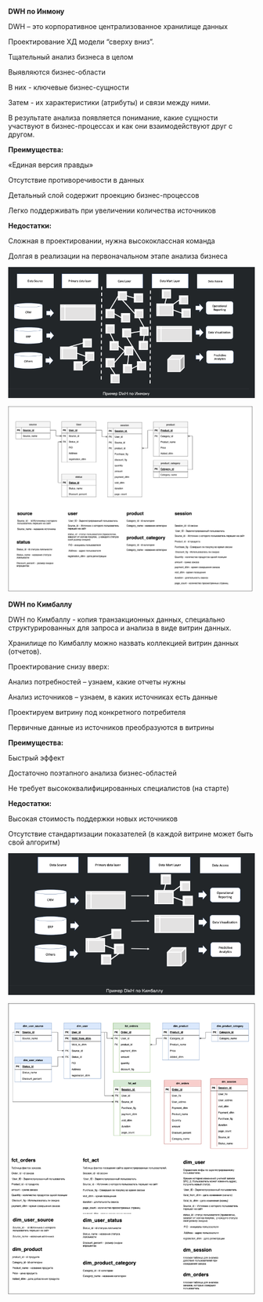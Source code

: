 **DWH по Инмону**

DWH – это корпоративное централизованное хранилище данных

Проектирование ХД модели “сверху вниз”.

Тщательный анализ бизнеса в целом

Выявляются бизнес-области

В них - ключевые бизнес-сущности

Затем - их характеристики (атрибуты) и связи между ними.

В результате анализа появляется понимание, какие сущности участвуют в бизнес-процессах и как они взаимодействуют друг с другом.

**Преимущества:**

«Единая версия правды»

Отсутствие противоречивости в данных

Детальный слой содержит проекцию бизнес-процессов

Легко поддерживать при увеличении количества источников

**Недостатки:**

Сложная в проектировании, нужна высококлассная команда

Долгая в реализации на первоначальном этапе анализа бизнеса


![Image alt](https://github.com/dmatwe/projects/blob/main/KARPOV_DE/ПРОЕКТИРОВАНИЕ%20DWH/Инмон_пример.png)

![Image alt](https://github.com/dmatwe/projects/blob/main/KARPOV_DE/ПРОЕКТИРОВАНИЕ%20DWH/karpov-по%20Инмону.drawio.png)




**DWH по Кимбаллу**

DWH по Кимбаллу - копия транзакционных данных, специально структурированных для запроса и анализа в виде витрин данных.

Хранилище по Кимбаллу можно назвать коллекцией витрин данных (отчетов).

Проектирование снизу вверх:

Анализ потребностей – узнаем, какие отчеты нужны

Анализ источников – узнаем, в каких источниках есть данные

Проектируем витрину под конкретного потребителя

Первичные данные из источников преобразуются в витрины

**Преимущества:**

Быстрый эффект

Достаточно поэтапного анализа бизнес-областей

Не требует высококвалифицированных специалистов (на старте)


**Недостатки:**

Высокая стоимость поддержки новых источников

Отсутствие стандартизации показателей (в каждой витрине может быть свой алгоритм)

![Image alt](https://github.com/dmatwe/projects/blob/main/KARPOV_DE/ПРОЕКТИРОВАНИЕ%20DWH/Кимбалл_пример.png)

![Image alt](https://github.com/dmatwe/projects/blob/main/KARPOV_DE/ПРОЕКТИРОВАНИЕ%20DWH/karpov-по%20Кимбаллу.drawio.png)




